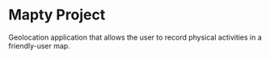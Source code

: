 # Mapty Project

Geolocation application that allows the user to record physical activities in a friendly-user map.
